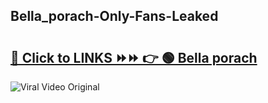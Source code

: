 
 ## Bella_porach-Only-Fans-Leaked

# <h2><a href="https://clipsfans.com/Bella_porach&ref=git">🔗 Click to LINKS ⏩⏩ 👉 🟢 Bella porach </a></h2>

<a href="https://clipsfans.com/Bella_porach&ref=git" rel="nofollow" data-target="animated-image.originalLink"><img src="https://i.ibb.co.com/xMMVF88/686577567.gif" alt="Viral Video Original" style="max-width: 100%; display: inline-block;" data-target="animated-image.originalImage"></a>

